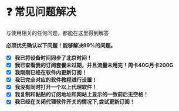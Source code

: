 # ❓ 常见问题解决

与使用相关的任何问题，都能在这里得到解答

**必须优先确认以下问题！能够解决99%的问题。**

* [x] **我已将设备时间同步了北京时间！**
* [x] **我已查看我的订阅套餐未过期，并且流量未用完！周卡40G月卡200G**
* [x] **我刚刚已经在软件内更新订阅！**
* [x] **我已完全对应的软件教程进行设置！**
* [x] **我没有同时打开一个以上代理软件！**
* [x] **我复制和黏贴的订阅地址和网站上显示的一致前后无空格！**
* [x] **我已经在关闭代理软件开关的情况下,尝试更新订阅！**

